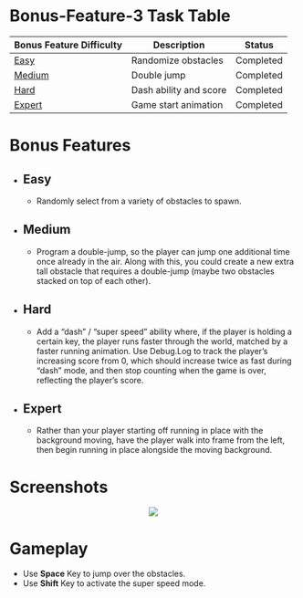 # Bonus-Feature-3 Task Table

|   Bonus Feature Difficulty    | Description			   |Status	 |
| ------------------------------| -------------------------|---------|
| [Easy](#Easy)                            | Randomize obstacles        |Completed|
| [Medium](#Medium)                        | Double jump        |Completed|
| [Hard](#Hard)                            | Dash ability and score          |Completed|
| [Expert](#Expert)                        | Game start animation        |Completed|

# Bonus Features

- ## Easy

    - Randomly select from a variety of obstacles to spawn. 

- ## Medium

    - Program a double-jump, so the player can jump one additional time once already in the air. Along with this, you could create a new extra tall obstacle that requires a double-jump (maybe two obstacles stacked on top of each other).  

- ## Hard

    - Add a “dash” / “super speed” ability where, if the player is holding a certain key, the player runs faster through the world, matched by a faster running animation. Use Debug.Log to track the player’s increasing score from 0, which should increase twice as fast during “dash” mode, and then stop counting when the game is over, reflecting the player’s score.
	
- ## Expert 

    - Rather than your player starting off running in place with the background moving, have the player walk into frame from the left, then begin running in place alongside the moving background. 
	
# Screenshots

<p align = "center">
  <img src = "https://user-images.githubusercontent.com/108261595/220636918-f52356db-f77d-47be-85bb-b0f23e4667fe.jpg"/>
</p>

# Gameplay

- Use **Space** Key to jump over the obstacles.
- Use **Shift** Key to activate the super speed mode.